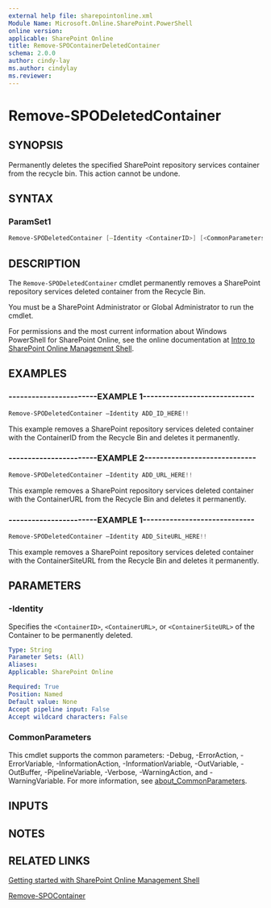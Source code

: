 ```yaml
---
external help file: sharepointonline.xml
Module Name: Microsoft.Online.SharePoint.PowerShell
online version: 
applicable: SharePoint Online
title: Remove-SPOContainerDeletedContainer
schema: 2.0.0
author: cindy-lay
ms.author: cindylay
ms.reviewer:
---
```



# Remove-SPODeletedContainer



## SYNOPSIS

Permanently deletes the specified SharePoint repository services container from the recycle bin. This action cannot be undone.

## SYNTAX



### ParamSet1

```powershell
Remove-SPODeletedContainer [–Identity <ContainerID>] [<CommonParameters>]
```



## DESCRIPTION

The `Remove-SPODeletedContainer` cmdlet permanently removes a SharePoint repository services deleted container from the Recycle Bin.

You must be a SharePoint Administrator or Global Administrator to run the cmdlet.

For permissions and the most current information about Windows PowerShell for SharePoint Online, see the online documentation at [Intro to SharePoint Online Management Shell](https://learn.microsoft.com/powershell/sharepoint/sharepoint-online/introduction-sharepoint-online-management-shell?view=sharepoint-ps).




## EXAMPLES

### -----------------------EXAMPLE 1-----------------------------

```powershell
Remove-SPODeletedContainer –Identity ADD_ID_HERE!!
``````

This example removes a SharePoint repository services deleted container with the ContainerID from the Recycle Bin and deletes it permanently.


### -----------------------EXAMPLE 2-----------------------------

```powershell
Remove-SPODeletedContainer –Identity ADD_URL_HERE!!
``````

This example removes a SharePoint repository services deleted container with the ContainerURL from the Recycle Bin and deletes it permanently.


### -----------------------EXAMPLE 1-----------------------------

```powershell
Remove-SPODeletedContainer –Identity ADD_SiteURL_HERE!!
``````

This example removes a SharePoint repository services deleted container with the ContainerSiteURL from the Recycle Bin and deletes it permanently.



## PARAMETERS


### -Identity

Specifies the `<ContainerID>`, `<ContainerURL>`, or `<ContainerSiteURL>` of the Container to be permanently deleted.
 
```yaml
Type: String
Parameter Sets: (All)
Aliases:
Applicable: SharePoint Online

Required: True
Position: Named
Default value: None
Accept pipeline input: False
Accept wildcard characters: False
```


### CommonParameters

This cmdlet supports the common parameters: -Debug, -ErrorAction, -ErrorVariable, -InformationAction, -InformationVariable, -OutVariable, -OutBuffer, -PipelineVariable, -Verbose, -WarningAction, and -WarningVariable. For more information, see [about_CommonParameters](https://go.microsoft.com/fwlink/?LinkID=113216).


## INPUTS


## NOTES

## RELATED LINKS

[Getting started with SharePoint Online Management Shell](https://learn.microsoft.com/powershell/sharepoint/sharepoint-online/connect-sharepoint-online?view=sharepoint-ps)

[Remove-SPOContainer](./Remove-SPOContainer.md)

